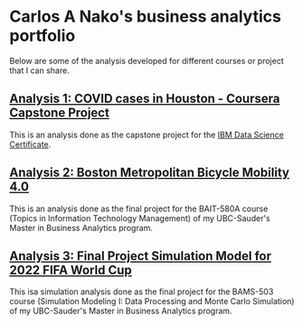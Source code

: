 # Carlos A Nako's business analytics portfolio

Below are some of the analysis developed for different courses or project that I can share.  

## [Analysis 1: COVID cases in Houston - Coursera Capstone Project](https://github.com/cnako/Coursera_Capstone/tree/master)

This is an analysis done as the capstone project for the [IBM Data Science Certificate](https://www.coursera.org/account/accomplishments/specialization/certificate/PC4WVCPG3NEH). 

## [Analysis 2: Boston Metropolitan Bicycle Mobility 4.0](https://htmlpreview.github.io/?https://github.com/cnako/MBAN/blob/main/BAIT580A-Topics%20in%20Information%20Technology%20Management/Boston%20Metropolitan%20Bicycle%20Mobility%204.0%20-%20Group%201%20Final%20Report%20(1).html)

This is an analysis done as the final project for the BAIT-580A course (Topics in Information Technology Management) of my UBC-Sauder's Master in Business Analytics program.

## [Analysis 3: Final Project Simulation Model for 2022 FIFA World Cup](https://htmlpreview.github.io/?https://github.com/cnako/MBAN/blob/main/BAMS%20503%20-%20Simulation%20Modeling%20I:%20Data%20Processing%20and%20Monte%20Carlo%20Simulation/Fifa%20World%20Cup%202022%20Simulation%5BRevisited%5D.html)

This isa simulation analysis done as the final project for the BAMS-503 course (Simulation Modeling I: Data Processing and Monte Carlo Simulation) of my UBC-Sauder's Master in Business Analytics program.
